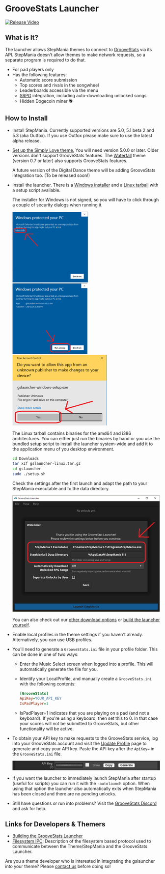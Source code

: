 # GrooveStats Launcher

[![Release Video](https://img.youtube.com/vi/8yMzp7xMQq0/0.jpg)](https://youtu.be/8yMzp7xMQq0)


## What is It?

The launcher allows StepMania themes to connect to
[GrooveStats](https://www.groovestats.com/) via its API. StepMania doesn't
allow themes to make network requests, so a separate program is required to do
that.

- For pad players only
- Has the following features:
  - Automatic score submission
  - Top scores and rivals in the songwheel
  - Leaderboards accessible via the menu
  - [SRPG](https://srpg5.groovestats.com/) integration, including
    auto-downloading unlocked songs
  - Hidden Dogecoin miner 🐕


## How to Install

- Install StepMania. Currently supported versions are 5.0, 5.1 beta 2 and 5.3
  (aka Outfox). If you use Outfox please make sure to use the latest alpha release.
- [Set up the Simply Love theme.](https://github.com/Simply-Love/Simply-Love-SM5#installing-simply-love)
  You will need version 5.0.0 or later. Older versions don't support
  GrooveStats features. The
  [Waterfall](https://docs.google.com/document/d/1-13VfHKUM_b2WHZpQodrdLu3Pe-IWqrgJBBIHFq6y_Y)
  theme (version 0.7 or later) also supports GrooveStats features.

  A future version of the Digital Dance theme will be adding GrooveStats
  integration too. (To be released soon!)
- Install the launcher. There is a
  [Windows installer](https://github.com/GrooveStats/gslauncher/releases/latest/download/gslauncher-windows-setup.exe)
  and a
  [Linux tarball](https://github.com/GrooveStats/gslauncher/releases/latest/download/gslauncher-linux.tar.gz)
  with a setup script available.

  The installer for Windows is not signed, so you will have to click through a
  couple of security dialogs when running it.

  <img src="doc/images/win-security-dialog-1.png" height="230">
  <img src="doc/images/win-security-dialog-2.png" height="230">
  <img src="doc/images/win-security-dialog-3.png" height="230">

  The Linux tarball contains binaries for the amd64 and i386 architectures. You
  can either just run the binaries by hand or you use the bundled setup script
  to install the launcher system-wide and add it to the application menu of you
  desktop environment.

  ```sh
  cd Downloads
  tar xzf gslauncher-linux.tar.gz
  cd gslauncher
  sudo ./setup.sh
  ```

  Check the settings after the first launch and adapt the path to your
  StepMania executable and to the data directory.

  ![welcome screen](doc/images/launcher-welcome.png)

  You can also check out our
  [other download options](https://github.com/GrooveStats/gslauncher/releases/latest/)
  or
  [build the launcher yourself](https://github.com/GrooveStats/gslauncher/blob/main/doc/building.md).
- Enable local profiles in the theme settings if you haven't already.
  Alternatively, you can use USB profiles.
- You'll need to generate a `GrooveStats.ini` file in your profile folder. This
  can be done in one of two ways:
  - Enter the Music Select screen when logged into a profile. This will
    automatically generate the file for you.
  - Identify your LocalProfile, and manually create a `GrooveStats.ini` with
    the following contents:

    ```ini
    [GrooveStats]
    ApiKey=YOUR_API_KEY
    IsPadPlayer=1
    ```

  - IsPadPlayer=1 indicates that you are playing on a pad (and not a keyboard).
    If you're using a keyboard, then set this to 0. In that case your scores
    will not be submitted to GrooveStats, but other functionality will be
    active.

- To obtain your API key to make requests to the GrooveStats service, log into
  your GrooveStats account and visit the
  [Update Profile](https://groovestats.com/index.php?page=register&action=update)
  page to generate and copy your API key. Paste the API key after the `ApiKey=`
  in the `GrooveStats.ini` file.

  ![GrooveStats API key](doc/images/gs-api-key.png)

- If you want the launcher to immediately launch StepMania after startup
  (useful for scripts) you can run it with the `-autolaunch` option. When using
  that option the launcher also automatically exits when StepMania has been
  closed and there are no pending unlocks.
 
- Still have questions or run into problems? Visit the
  [GrooveStats Discord](https://discord.gg/H7jYZ7xaEX) and ask for help.


## Links for Developers & Themers
- [Building the GrooveStats Launcher](https://github.com/GrooveStats/gslauncher/blob/main/doc/building.md)
- [Filesystem IPC](https://github.com/GrooveStats/gslauncher/blob/main/doc/fsipc.md):
  Description of the filesystem based protocol used to communicate between the
  Theme/StepMania and the GrooveStats Launcher.

Are you a theme developer who is interested in integrating the gslauncher into
your theme? Please [contact us](https://discord.gg/H7jYZ7xaEX) before doing so!
